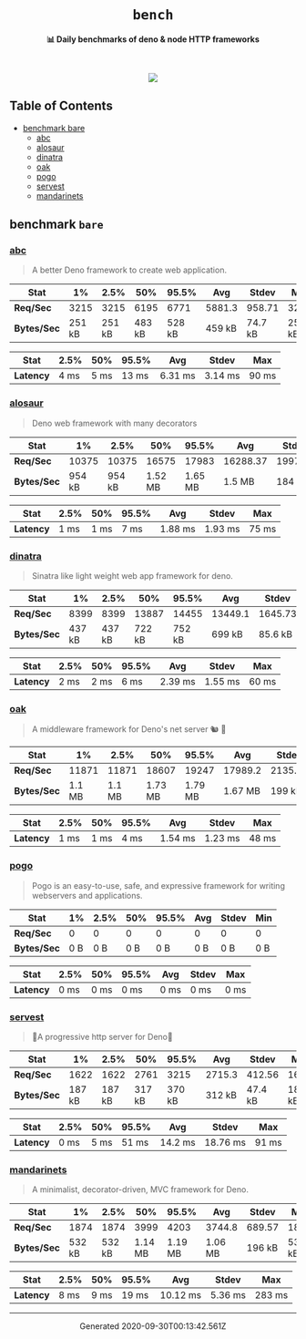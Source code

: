 <div align="center">
  <h1><code>bench</code></h1>
  <p>
    <strong>📊 Daily benchmarks of deno & node HTTP frameworks</strong>
  </p>
  <br>
  <p align="center">
    <a alt="Bench" href="https://github.com/denosaurs/bench/actions">
      <img src="https://img.shields.io/github/workflow/status/denosaurs/bench/bench" />
    </a>
  </p>
</div>

## Table of Contents

- [benchmark bare](#benchmark-bare)
  - [abc](#abc)
  - [alosaur](#alosaur)
  - [dinatra](#dinatra)
  - [oak](#oak)
  - [pogo](#pogo)
  - [servest](#servest)
  - [mandarinets](#mandarinets)

## benchmark `bare`

### [abc](https://deno.land/x/abc)

> A better Deno framework to create web application.


| **Stat**      | 1%     | 2.5%   | 50%    | 95.5%  | Avg    | Stdev   | Min    |
| ------------- | ------ | ------ | ------ | ------ | ------ | ------- | ------ |
| **Req/Sec**   | 3215   | 3215   | 6195   | 6771   | 5881.3 | 958.71  | 3215   |
| **Bytes/Sec** | 251 kB | 251 kB | 483 kB | 528 kB | 459 kB | 74.7 kB | 251 kB |


| **Stat**    | 2.5%  | 50%   | 95.5% | Avg     | Stdev   | Max   |
| ----------- | ----- | ----- | ----- | ------- | ------- | ----- |
| **Latency** | 4 ms  | 5 ms  | 13 ms | 6.31 ms | 3.14 ms | 90 ms |


### [alosaur](https://deno.land/x/alosaur)

> Deno web framework with many decorators


| **Stat**      | 1%     | 2.5%   | 50%     | 95.5%   | Avg      | Stdev   | Min    |
| ------------- | ------ | ------ | ------- | ------- | -------- | ------- | ------ |
| **Req/Sec**   | 10375  | 10375  | 16575   | 17983   | 16288.37 | 1997.73 | 10372  |
| **Bytes/Sec** | 954 kB | 954 kB | 1.52 MB | 1.65 MB | 1.5 MB   | 184 kB  | 954 kB |


| **Stat**    | 2.5%  | 50%   | 95.5% | Avg     | Stdev   | Max   |
| ----------- | ----- | ----- | ----- | ------- | ------- | ----- |
| **Latency** | 1 ms  | 1 ms  | 7 ms  | 1.88 ms | 1.93 ms | 75 ms |


### [dinatra](https://github.com/syumai/dinatra)

> Sinatra like light weight web app framework for deno.


| **Stat**      | 1%     | 2.5%   | 50%    | 95.5%  | Avg     | Stdev   | Min    |
| ------------- | ------ | ------ | ------ | ------ | ------- | ------- | ------ |
| **Req/Sec**   | 8399   | 8399   | 13887  | 14455  | 13449.1 | 1645.73 | 8396   |
| **Bytes/Sec** | 437 kB | 437 kB | 722 kB | 752 kB | 699 kB  | 85.6 kB | 437 kB |


| **Stat**    | 2.5%  | 50%   | 95.5% | Avg     | Stdev   | Max   |
| ----------- | ----- | ----- | ----- | ------- | ------- | ----- |
| **Latency** | 2 ms  | 2 ms  | 6 ms  | 2.39 ms | 1.55 ms | 60 ms |


### [oak](https://deno.land/x/oak)

> A middleware framework for Deno's net server 🐿️ 🦕


| **Stat**      | 1%     | 2.5%   | 50%     | 95.5%   | Avg     | Stdev   | Min    |
| ------------- | ------ | ------ | ------- | ------- | ------- | ------- | ------ |
| **Req/Sec**   | 11871  | 11871  | 18607   | 19247   | 17989.2 | 2135.24 | 11866  |
| **Bytes/Sec** | 1.1 MB | 1.1 MB | 1.73 MB | 1.79 MB | 1.67 MB | 199 kB  | 1.1 MB |


| **Stat**    | 2.5%  | 50%   | 95.5% | Avg     | Stdev   | Max   |
| ----------- | ----- | ----- | ----- | ------- | ------- | ----- |
| **Latency** | 1 ms  | 1 ms  | 4 ms  | 1.54 ms | 1.23 ms | 48 ms |


### [pogo](https://deno.land/x/pogo)

> Pogo is an easy-to-use, safe, and expressive framework
for writing webservers and applications. 


| **Stat**      | 1%    | 2.5%  | 50%   | 95.5% | Avg   | Stdev | Min   |
| ------------- | ----- | ----- | ----- | ----- | ----- | ----- | ----- |
| **Req/Sec**   | 0     | 0     | 0     | 0     | 0     | 0     | 0     |
| **Bytes/Sec** | 0 B   | 0 B   | 0 B   | 0 B   | 0 B   | 0 B   | 0 B   |


| **Stat**    | 2.5%  | 50%   | 95.5% | Avg   | Stdev | Max   |
| ----------- | ----- | ----- | ----- | ----- | ----- | ----- |
| **Latency** | 0 ms  | 0 ms  | 0 ms  | 0 ms  | 0 ms  | 0 ms  |


### [servest](https://deno.land/x/servest)

> 🌾A progressive http server for Deno🌾


| **Stat**      | 1%     | 2.5%   | 50%    | 95.5%  | Avg    | Stdev   | Min    |
| ------------- | ------ | ------ | ------ | ------ | ------ | ------- | ------ |
| **Req/Sec**   | 1622   | 1622   | 2761   | 3215   | 2715.3 | 412.56  | 1622   |
| **Bytes/Sec** | 187 kB | 187 kB | 317 kB | 370 kB | 312 kB | 47.4 kB | 187 kB |


| **Stat**    | 2.5%  | 50%   | 95.5% | Avg     | Stdev    | Max   |
| ----------- | ----- | ----- | ----- | ------- | -------- | ----- |
| **Latency** | 0 ms  | 5 ms  | 51 ms | 14.2 ms | 18.76 ms | 91 ms |


### [mandarinets](https://deno.land/x/mandarinets)

> A minimalist, 
decorator-driven, 
MVC framework for Deno.


| **Stat**      | 1%     | 2.5%   | 50%     | 95.5%   | Avg     | Stdev  | Min    |
| ------------- | ------ | ------ | ------- | ------- | ------- | ------ | ------ |
| **Req/Sec**   | 1874   | 1874   | 3999    | 4203    | 3744.8  | 689.57 | 1874   |
| **Bytes/Sec** | 532 kB | 532 kB | 1.14 MB | 1.19 MB | 1.06 MB | 196 kB | 532 kB |


| **Stat**    | 2.5%  | 50%   | 95.5% | Avg      | Stdev   | Max    |
| ----------- | ----- | ----- | ----- | -------- | ------- | ------ |
| **Latency** | 8 ms  | 9 ms  | 19 ms | 10.12 ms | 5.36 ms | 283 ms |


---

<p align="center">Generated 2020-09-30T00:13:42.561Z</p>